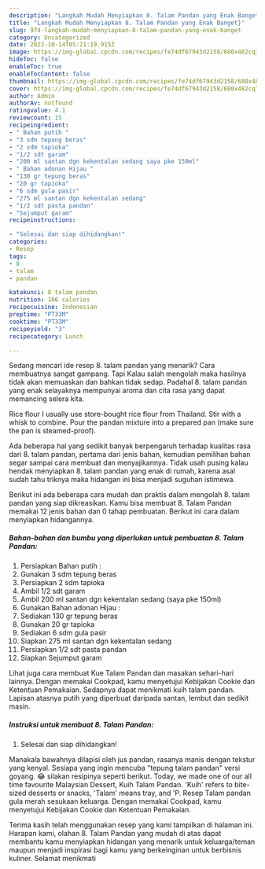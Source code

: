 ```yaml
---
description: "Langkah Mudah Menyiapkan 8. Talam Pandan yang Enak Banget}"
title: "Langkah Mudah Menyiapkan 8. Talam Pandan yang Enak Banget}"
slug: 974-langkah-mudah-menyiapkan-8-talam-pandan-yang-enak-banget
category: Uncategorized
date: 2022-10-14T05:21:19.915Z
image: https://img-global.cpcdn.com/recipes/fe74df67943d2158/680x482cq70/8-talam-pandan-foto-resep-utama.jpg
hideToc: false
enableToc: true
enableTocContent: false
thumbnail: https://img-global.cpcdn.com/recipes/fe74df67943d2158/680x482cq70/8-talam-pandan-foto-resep-utama.jpg
cover: https://img-global.cpcdn.com/recipes/fe74df67943d2158/680x482cq70/8-talam-pandan-foto-resep-utama.jpg
author: Admin
authorAv: notfound
ratingvalue: 4.1
reviewcount: 15
recipeingredient:
- " Bahan putih "
- "3 sdm tepung beras"
- "2 sdm tapioka"
- "1/2 sdt garam"
- "200 ml santan dgn kekentalan sedang saya pke 150ml"
- " Bahan adonan Hijau "
- "130 gr tepung beras"
- "20 gr tapioka"
- "6 sdm gula pasir"
- "275 ml santan dgn kekentalan sedang"
- "1/2 sdt pasta pandan"
- "Sejumput garam"
recipeinstructions:

- "Selesai dan siap dihidangkan!"
categories:
- Resep
tags:
- 8
- talam
- pandan

katakunci: 8 talam pandan 
nutrition: 166 calories
recipecuisine: Indonesian
preptime: "PT33M"
cooktime: "PT33M"
recipeyield: "3"
recipecategory: Lunch

---
```



Sedang mencari ide resep 8. talam pandan yang menarik? Cara membuatnya sangat gampang. Tapi Kalau salah mengolah maka hasilnya tidak akan memuaskan dan bahkan tidak sedap. Padahal 8. talam pandan yang enak selayaknya mempunyai aroma dan cita rasa yang dapat memancing selera kita.


Rice flour I usually use store-bought rice flour from Thailand. Stir with a whisk to combine. Pour the pandan mixture into a prepared pan (make sure the pan is steamed-proof).

Ada beberapa hal yang sedikit banyak berpengaruh terhadap kualitas rasa dari 8. talam pandan, pertama dari jenis bahan, kemudian pemilihan bahan segar sampai cara membuat dan menyajikannya. Tidak usah pusing kalau hendak menyiapkan 8. talam pandan yang enak di rumah, karena asal sudah tahu triknya maka hidangan ini bisa menjadi suguhan istimewa.


Berikut ini ada beberapa cara mudah dan praktis dalam mengolah 8. talam pandan yang siap dikreasikan. Kamu bisa membuat 8. Talam Pandan memakai 12 jenis bahan dan 0 tahap pembuatan. Berikut ini cara dalam menyiapkan hidangannya.

<!--inarticleads1-->

##### Bahan-bahan dan bumbu yang diperlukan untuk pembuatan 8. Talam Pandan:

1. Persiapkan  Bahan putih :
1. Gunakan 3 sdm tepung beras
1. Persiapkan 2 sdm tapioka
1. Ambil 1/2 sdt garam
1. Ambil 200 ml santan dgn kekentalan sedang (saya pke 150ml)
1. Gunakan  Bahan adonan Hijau :
1. Sediakan 130 gr tepung beras
1. Gunakan 20 gr tapioka
1. Sediakan 6 sdm gula pasir
1. Siapkan 275 ml santan dgn kekentalan sedang
1. Persiapkan 1/2 sdt pasta pandan
1. Siapkan Sejumput garam


Lihat juga cara membuat Kue Talam Pandan dan masakan sehari-hari lainnya. Dengan memakai Cookpad, kamu menyetujui Kebijakan Cookie dan Ketentuan Pemakaian. Sedapnya dapat menikmati kuih talam pandan. Lapisan atasnya putih yang diperbuat daripada santan, lembut dan sedikit masin. 

<!--inarticleads2-->

##### Instruksi untuk membuat 8. Talam Pandan:


1. Selesai dan siap dihidangkan!

Manakala bawahnya dilapisi oleh jus pandan, rasanya manis dengan tekstur yang kenyal. Sesiapa yang ingin mencuba &#34;tepung talam pandan&#34; versi goyang. 😂 silakan resipinya seperti berikut. Today, we made one of our all time favourite Malaysian Dessert, Kuih Talam Pandan. &#39;Kuih&#39; refers to bite-sized desserts or snacks, &#39;Talam&#39; means tray, and &#39;P. Resep Talam pandan gula merah sesukaan keluarga. Dengan memakai Cookpad, kamu menyetujui Kebijakan Cookie dan Ketentuan Pemakaian. 

Terima kasih telah menggunakan resep yang kami tampilkan di halaman ini. Harapan kami, olahan 8. Talam Pandan yang mudah di atas dapat membantu kamu menyiapkan hidangan yang menarik untuk keluarga/teman maupun menjadi inspirasi bagi kamu yang berkeinginan untuk berbisnis kuliner. Selamat menikmati
